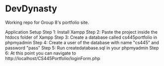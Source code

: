 # DevDynasty
Working repo for Group 8's portfolio site.


Application Setup
Step 1: Install Xampp
Step 2: Paste the project inside the htdocs folder of Xampp
Step 3: Create a database called cs445portfolio in phpmyadmin
Step 4: Create a user of the database with name "cs445" and password "pass"
Step 5: Run createdatabase.sql in your phpmyadmin
Step 6: At this point you can navigate to http://localhost/CS445Portfolio/loginForm.php